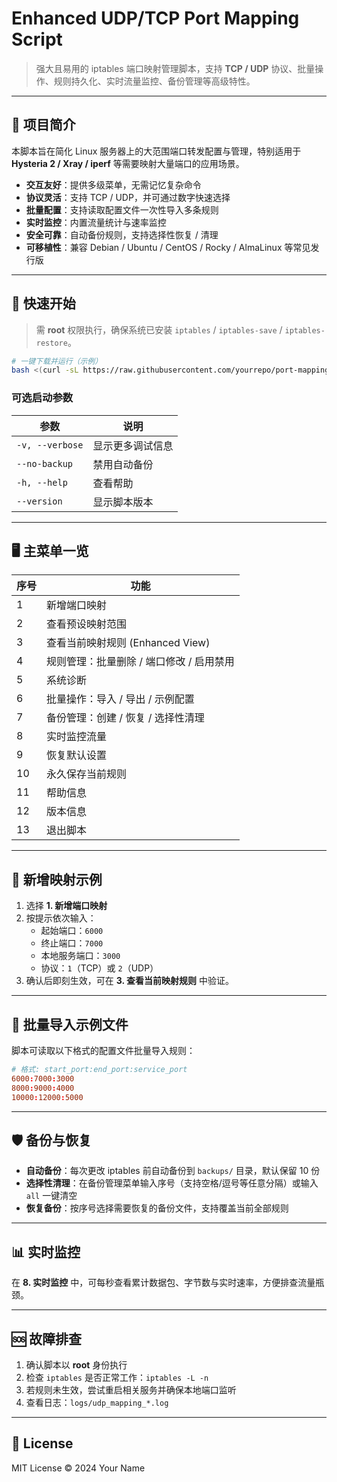 # Enhanced UDP/TCP Port Mapping Script

> 强大且易用的 iptables 端口映射管理脚本，支持 **TCP / UDP** 协议、批量操作、规则持久化、实时流量监控、备份管理等高级特性。

---

## 📑 项目简介

本脚本旨在简化 Linux 服务器上的大范围端口转发配置与管理，特别适用于 **Hysteria 2 / Xray / iperf** 等需要映射大量端口的应用场景。

* **交互友好**：提供多级菜单，无需记忆复杂命令
* **协议灵活**：支持 TCP / UDP，并可通过数字快速选择
* **批量配置**：支持读取配置文件一次性导入多条规则
* **实时监控**：内置流量统计与速率监控
* **安全可靠**：自动备份规则，支持选择性恢复 / 清理
* **可移植性**：兼容 Debian / Ubuntu / CentOS / Rocky / AlmaLinux 等常见发行版

---

## 🚀 快速开始

> 需 **root** 权限执行，确保系统已安装 `iptables` / `iptables-save` / `iptables-restore`。

```bash
# 一键下载并运行（示例）
bash <(curl -sL https://raw.githubusercontent.com/yourrepo/port-mapping-manager/main/port_mapping_manager.sh)
```

### 可选启动参数

| 参数 | 说明 |
| ---- | ---- |
| `-v, --verbose` | 显示更多调试信息 |
| `--no-backup` | 禁用自动备份 |
| `-h, --help` | 查看帮助 |
| `--version` | 显示脚本版本 |

---

## 🖥️ 主菜单一览

| 序号 | 功能 |
| ---- | ---- |
| 1 | 新增端口映射 |
| 2 | 查看预设映射范围 |
| 3 | 查看当前映射规则 (Enhanced View) |
| 4 | 规则管理：批量删除 / 端口修改 / 启用禁用 |
| 5 | 系统诊断 |
| 6 | 批量操作：导入 / 导出 / 示例配置 |
| 7 | 备份管理：创建 / 恢复 / 选择性清理 |
| 8 | 实时监控流量 |
| 9 | 恢复默认设置 |
| 10 | 永久保存当前规则 |
| 11 | 帮助信息 |
| 12 | 版本信息 |
| 13 | 退出脚本 |

---

## 🔧 新增映射示例

1. 选择 **1. 新增端口映射**
2. 按提示依次输入：
   * 起始端口：`6000`
   * 终止端口：`7000`
   * 本地服务端口：`3000`
   * 协议：`1`（TCP）或 `2`（UDP）
3. 确认后即刻生效，可在 **3. 查看当前映射规则** 中验证。

---

## 📂 批量导入示例文件

脚本可读取以下格式的配置文件批量导入规则：

```text:sample_rules.conf
# 格式: start_port:end_port:service_port
6000:7000:3000
8000:9000:4000
10000:12000:5000
```

---

## 🛡️ 备份与恢复

* **自动备份**：每次更改 iptables 前自动备份到 `backups/` 目录，默认保留 10 份
* **选择性清理**：在备份管理菜单输入序号（支持空格/逗号等任意分隔）或输入 `all` 一键清空
* **恢复备份**：按序号选择需要恢复的备份文件，支持覆盖当前全部规则

---

## 📊 实时监控

在 **8. 实时监控** 中，可每秒查看累计数据包、字节数与实时速率，方便排查流量瓶颈。

---

## 🆘 故障排查

1. 确认脚本以 **root** 身份执行
2. 检查 `iptables` 是否正常工作：`iptables -L -n`
3. 若规则未生效，尝试重启相关服务并确保本地端口监听
4. 查看日志：`logs/udp_mapping_*.log`

---

## 📜 License

MIT License © 2024 Your Name
